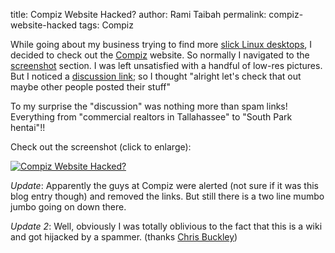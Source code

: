 title: Compiz Website Hacked?
author: Rami Taibah
permalink: compiz-website-hacked
tags: Compiz


While going about my business trying to find more [slick Linux desktops]({filename}/blog/2008-02-27-10-slick-linux-desktops-and-how-to-make-them.markdown), I decided to check out the [Compiz](http://compiz.org) website. So normally I navigated to the [screenshot](http://compiz.org/Home/Screenshots) section. I was left unsatisfied with a handful of low-res pictures. But I noticed a [discussion link](http://compiz.org/Talk:Home/Screenshots); so I thought "alright let's check that out maybe other people posted their stuff"

To my surprise the "discussion" was nothing more than spam links! Everything from "commercial realtors in Tallahassee" to "South Park hentai"!!

Check out the screenshot (click to enlarge):

[![Compiz Website Hacked?]({filename}/images/compiz-website-hacked.png)]({filename}/images/compiz-website-hacked.png)

*Update*: Apparently the guys at Compiz were alerted (not sure if it was this blog entry though) and removed the links. But still there is a two line mumbo jumbo going on down there.

*Update 2*: Well, obviously I was totally oblivious to the fact that this is a wiki and got hijacked by a spammer. (thanks [Chris Buckley](http://blog.cmbuckley.co.uk/))
